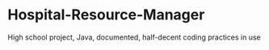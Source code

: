 Hospital-Resource-Manager
=========================

High school project, Java, documented, half-decent coding practices in use
